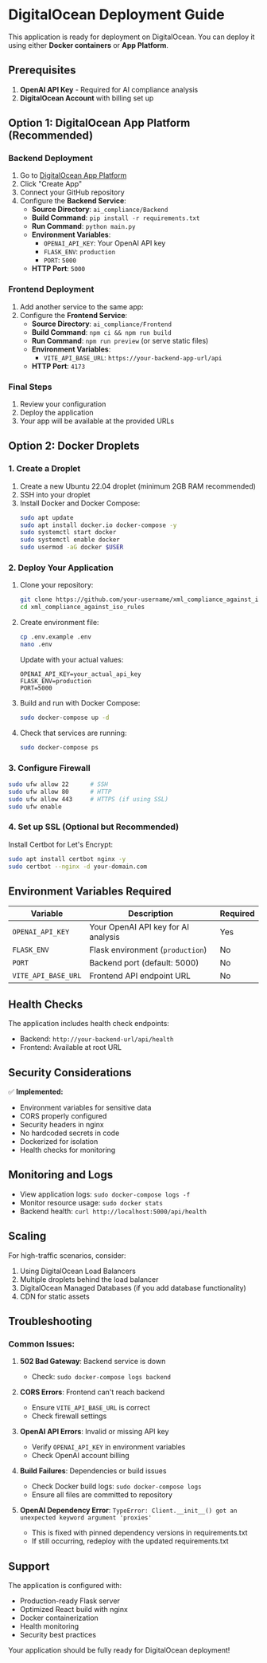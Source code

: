 # DigitalOcean Deployment Guide

This application is ready for deployment on DigitalOcean. You can deploy it using either **Docker containers** or **App Platform**.

## Prerequisites

1. **OpenAI API Key** - Required for AI compliance analysis
2. **DigitalOcean Account** with billing set up

## Option 1: DigitalOcean App Platform (Recommended)

### Backend Deployment

1. Go to [DigitalOcean App Platform](https://cloud.digitalocean.com/apps)
2. Click "Create App"
3. Connect your GitHub repository
4. Configure the **Backend Service**:
   - **Source Directory**: `ai_compliance/Backend`
   - **Build Command**: `pip install -r requirements.txt`
   - **Run Command**: `python main.py`
   - **Environment Variables**:
     - `OPENAI_API_KEY`: Your OpenAI API key
     - `FLASK_ENV`: `production`
     - `PORT`: `5000`
   - **HTTP Port**: `5000`

### Frontend Deployment

1. Add another service to the same app:
2. Configure the **Frontend Service**:
   - **Source Directory**: `ai_compliance/Frontend`
   - **Build Command**: `npm ci && npm run build`
   - **Run Command**: `npm run preview` (or serve static files)
   - **Environment Variables**:
     - `VITE_API_BASE_URL`: `https://your-backend-app-url/api`
   - **HTTP Port**: `4173`

### Final Steps

1. Review your configuration
2. Deploy the application
3. Your app will be available at the provided URLs

## Option 2: Docker Droplets

### 1. Create a Droplet

1. Create a new Ubuntu 22.04 droplet (minimum 2GB RAM recommended)
2. SSH into your droplet
3. Install Docker and Docker Compose:
   ```bash
   sudo apt update
   sudo apt install docker.io docker-compose -y
   sudo systemctl start docker
   sudo systemctl enable docker
   sudo usermod -aG docker $USER
   ```

### 2. Deploy Your Application

1. Clone your repository:
   ```bash
   git clone https://github.com/your-username/xml_compliance_against_iso_rules.git
   cd xml_compliance_against_iso_rules
   ```

2. Create environment file:
   ```bash
   cp .env.example .env
   nano .env
   ```
   Update with your actual values:
   ```
   OPENAI_API_KEY=your_actual_api_key
   FLASK_ENV=production
   PORT=5000
   ```

3. Build and run with Docker Compose:
   ```bash
   sudo docker-compose up -d
   ```

4. Check that services are running:
   ```bash
   sudo docker-compose ps
   ```

### 3. Configure Firewall

```bash
sudo ufw allow 22      # SSH
sudo ufw allow 80      # HTTP
sudo ufw allow 443     # HTTPS (if using SSL)
sudo ufw enable
```

### 4. Set up SSL (Optional but Recommended)

Install Certbot for Let's Encrypt:
```bash
sudo apt install certbot nginx -y
sudo certbot --nginx -d your-domain.com
```

## Environment Variables Required

| Variable | Description | Required |
|----------|-------------|----------|
| `OPENAI_API_KEY` | Your OpenAI API key for AI analysis | Yes |
| `FLASK_ENV` | Flask environment (`production`) | No |
| `PORT` | Backend port (default: 5000) | No |
| `VITE_API_BASE_URL` | Frontend API endpoint URL | No |

## Health Checks

The application includes health check endpoints:
- Backend: `http://your-backend-url/api/health`
- Frontend: Available at root URL

## Security Considerations

✅ **Implemented:**
- Environment variables for sensitive data
- CORS properly configured
- Security headers in nginx
- No hardcoded secrets in code
- Dockerized for isolation
- Health checks for monitoring

## Monitoring and Logs

- View application logs: `sudo docker-compose logs -f`
- Monitor resource usage: `sudo docker stats`
- Backend health: `curl http://localhost:5000/api/health`

## Scaling

For high-traffic scenarios, consider:
1. Using DigitalOcean Load Balancers
2. Multiple droplets behind the load balancer
3. DigitalOcean Managed Databases (if you add database functionality)
4. CDN for static assets

## Troubleshooting

### Common Issues:

1. **502 Bad Gateway**: Backend service is down
   - Check: `sudo docker-compose logs backend`
   
2. **CORS Errors**: Frontend can't reach backend
   - Ensure `VITE_API_BASE_URL` is correct
   - Check firewall settings

3. **OpenAI API Errors**: Invalid or missing API key
   - Verify `OPENAI_API_KEY` in environment variables
   - Check OpenAI account billing

4. **Build Failures**: Dependencies or build issues
   - Check Docker build logs: `sudo docker-compose logs`
   - Ensure all files are committed to repository
   
5. **OpenAI Dependency Error**: `TypeError: Client.__init__() got an unexpected keyword argument 'proxies'`
   - This is fixed with pinned dependency versions in requirements.txt
   - If still occurring, redeploy with the updated requirements.txt

## Support

The application is configured with:
- Production-ready Flask server
- Optimized React build with nginx
- Docker containerization
- Health monitoring
- Security best practices

Your application should be fully ready for DigitalOcean deployment!